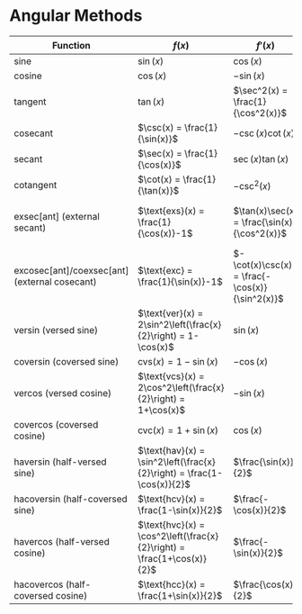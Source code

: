 # Angular Methods

| Function | $f(x)$ | $f'(x)$ | $f^{-1}(x)$ |
|--|--|--|--|
| sine | $\sin(x)$ | $\cos(x)$ | $\arcsin(x)$ |
| cosine | $\cos(x)$ | $-\sin(x)$ | $\arccos(x)$ |
| tangent | $\tan(x)$ | $\sec^2(x) = \frac{1}{\cos^2(x)}$ | $\arctan(x)$ |
| cosecant | $\csc(x) = \frac{1}{\sin(x)}$ | $-\csc(x)\cot(x)$ | $\arcsin\left(\frac{1}{x}\right)$ |
| secant | $\sec(x) = \frac{1}{\cos(x)}$ | $\sec(x)\tan(x)$ | $\arccos\left(\frac{1}{x}\right)$ |
| cotangent | $\cot(x) = \frac{1}{\tan(x)}$ | $-\csc^2(x)$ | $\arctan\left(\frac{1}{x}\right)$ |
| exsec[ant] (external secant) | $\text{exs}(x) = \frac{1}{\cos(x)}-1$ | $\tan(x)\sec(x) = \frac{\sin(x)}{\cos^2(x)}$ | $\text{arcsec}(x+1) = \arccos\left(\frac{1}{x+1}\right) = \arctan(\sqrt{x^2+2x})$ | 
| excosec[ant]/coexsec[ant] (external cosecant) | $\text{exc} = \frac{1}{\sin(x)}-1$ | $-\cot(x)\csc(x) = \frac{-\cos(x)}{\sin^2(x)}$ | $\text{arccsc}(x+1) = \arcsin\left(\frac{1}{x+1}\right)$ |
| versin (versed sine) | $\text{ver}(x) = 2\sin^2\left(\frac{x}{2}\right) = 1-\cos(x)$ | $\sin(x)$ | $\arccos(1-x)$ |
| coversin (coversed sine) | $\text{cvs}(x) = 1-\sin(x)$ | $-\cos(x)$ | $\arcsin(1-x)$ |
| vercos (versed cosine) | $\text{vcs}(x) = 2\cos^2\left(\frac{x}{2}\right) = 1+\cos(x)$ | $-\sin(x)$ | $\arccos(x-1)$ |
| covercos (coversed cosine) | $\text{cvc}(x) = 1+\sin(x)$ | $\cos(x)$ | $\arcsin(x-1)$ |
| haversin (half-versed sine) | $\text{hav}(x) = \sin^2\left(\frac{x}{2}\right) = \frac{1-\cos(x)}{2}$ | $\frac{\sin(x)}{2}$ | $2\arcsin(\sqrt{x}) = \arccos(1-2x)$ |
| hacoversin (half-coversed sine) | $\text{hcv}(x) = \frac{1-\sin(x)}{2}$ | $\frac{-\cos(x)}{2}$ | $\arcsin(1-2x)$ |
| havercos (half-versed cosine) | $\text{hvc}(x) = \cos^2\left(\frac{x}{2}\right) = \frac{1+\cos(x)}{2}$ | $\frac{-\sin(x)}{2}$ | $2\arccos(\sqrt{x}) = \arccos(2x-1)$ |
| hacovercos (half-coversed cosine) | $\text{hcc}(x) = \frac{1+\sin(x)}{2}$ | $\frac{\cos(x)}{2}$ | $\arcsin(2x-1)$ |
